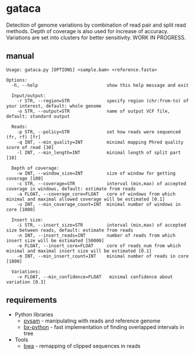 gataca
======
Detection of genome variations by combination of read pair and split read methods. Depth of coverage is also used for increase of accuracy. Variations are set into clusters for better sensitivity.
WORK IN PROGRESS.

manual
------
    Usage: gataca.py [OPTIONS] <sample.bam> <reference.fasta>

    Options:
      -h, --help                          show this help message and exit

      Input/output:
        -r STR, --region=STR              specify region (chr:from-to) of your interest, default: whole genome
        -o STR, --output=STR              name of output VCF file, default: standard output

      Reads:
        -p STR, --policy=STR              set how reads were sequenced (fr, rf) [fr]
        -q INT, --min_quality=INT         minimal mapping Phred quality score of read [30]
        -l INT, --min_length=INT          minimal length of split part [10]

      Depth of coverage:
        -w INT, --window_size=INT         size of window for getting coverage [100]
        -c STR, --coverage=STR            interval (min,max) of accepted coverage in windows, default: estimate from reads
        -a FLOAT, --coverage_core=FLOAT   core of windows from which minimal and maximal allowed coverage will be estimated [0.1]
        -u INT, --min_coverage_count=INT  minimal number of windows in core [1000]

      Insert size:
        -i STR, --insert_size=STR         interval (min,max) of accepted size between reads, default: estimate from reads
        -n INT, --insert_reads=INT        number of reads from which insert size will be estimated [50000]
        -e FLOAT, --insert_core=FLOAT     core of reads_num from which minimal and maximal insert size will be estimated [0.1]
        -m INT, --min_insert_count=INT    minimal number of reads in core [1000]

      Variations:
        -v FLOAT, --min_confidence=FLOAT   minimal confidence about variation [0.3]

requirements
------------

 * Python libraries
   * [pysam](http://code.google.com/p/pysam/) - manipulating with reads and reference genome
   * [bx-python](https://bitbucket.org/james_taylor/bx-python/wiki/Home) - fast implementation of finding overlapped intervals in tree
 * Tools
   * [bwa](http://bio-bwa.sourceforge.net) - remapping of clipped sequences in reads
